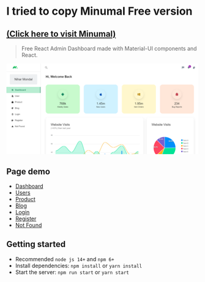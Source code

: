 # I tried to copy Minumal Free version 

##  [(Click here to visit Minumal)](https://mui-react-dashboard.netlify.app/dashboard/app)



> Free React Admin Dashboard made with Material-UI components and React.

![preview](public/preview.png)



## Page demo

- [Dashboard](https://mui-react-dashboard.netlify.app/dashboard/app)
- [Users](https://mui-react-dashboard.netlify.app/dashboard/user)
- [Product](https://mui-react-dashboard.netlify.app/dashboard/products)
- [Blog](https://mui-react-dashboard.netlify.app/dashboard/blog)
- [Login](https://mui-react-dashboard.netlify.app/login)
- [Register](https://mui-react-dashboard.netlify.app/register)
- [Not Found](https://mui-react-dashboard.netlify.app/not-found)

## Getting started

- Recommended `node js 14+` and `npm 6+`
- Install dependencies: `npm install` or `yarn install`
- Start the server: `npm run start` or `yarn start`



